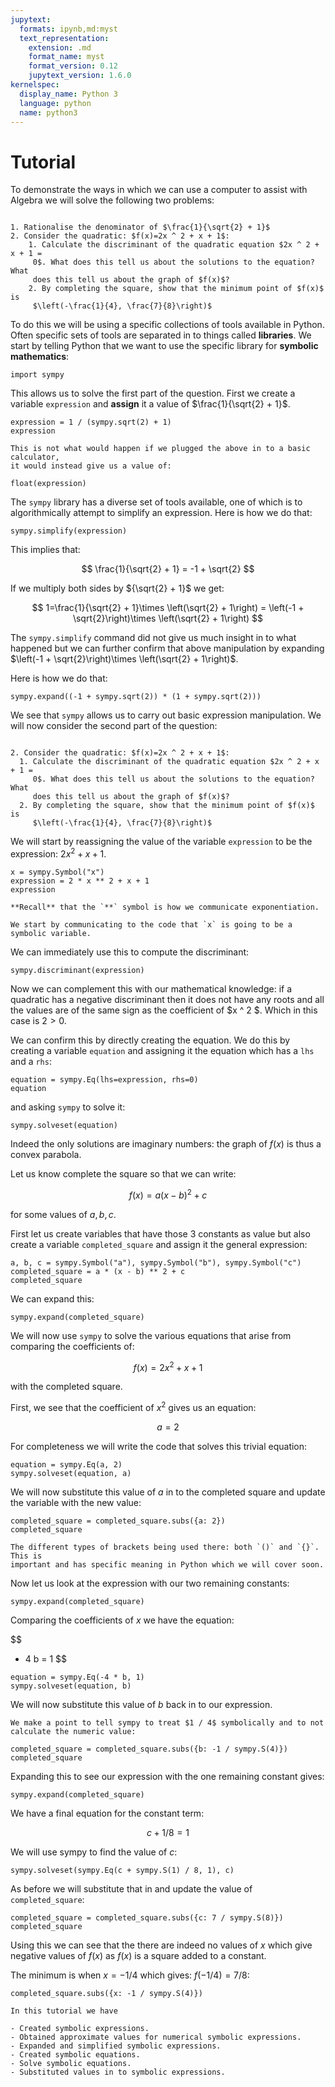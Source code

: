```yaml
---
jupytext:
  formats: ipynb,md:myst
  text_representation:
    extension: .md
    format_name: myst
    format_version: 0.12
    jupytext_version: 1.6.0
kernelspec:
  display_name: Python 3
  language: python
  name: python3
---
```


# Tutorial

To demonstrate the ways in which we can use a computer to assist with Algebra we
will solve the following two problems:

```{admonition} Problem

1. Rationalise the denominator of $\frac{1}{\sqrt{2} + 1}$
2. Consider the quadratic: $f(x)=2x ^ 2 + x + 1$:
    1. Calculate the discriminant of the quadratic equation $2x ^ 2 + x + 1 =
     0$. What does this tell us about the solutions to the equation? What
     does this tell us about the graph of $f(x)$?
    2. By completing the square, show that the minimum point of $f(x)$ is
     $\left(-\frac{1}{4}, \frac{7}{8}\right)$
```

To do this we will be using a specific collections of tools available in Python.
Often specific sets of tools are separated in to things called **libraries**. We
start by telling Python that we want to use the specific library for **symbolic
mathematics**:

```{code-cell} ipython3
import sympy
```

This allows us to solve the first part of the question. First we create a
variable `expression` and **assign** it a value of $\frac{1}{\sqrt{2} + 1}$.

```{code-cell} ipython3
expression = 1 / (sympy.sqrt(2) + 1)
expression
```

```{attention}
This is not what would happen if we plugged the above in to a basic calculator,
it would instead give us a value of:
```

```{code-cell} ipython3
float(expression)
```

The `sympy` library has a diverse set of tools available, one of which is to
algorithmically attempt to simplify an expression. Here is how we do that:

```{code-cell} ipython3
sympy.simplify(expression)
```

This implies that:

$$
    \frac{1}{\sqrt{2} + 1} = -1 + \sqrt{2}
$$

If we multiply both sides by ${\sqrt{2} + 1}$ we get:

$$
    1=\frac{1}{\sqrt{2} + 1}\times \left(\sqrt{2} + 1\right) = \left(-1 + \sqrt{2}\right)\times \left(\sqrt{2} + 1\right)
$$

The `sympy.simplify` command did not give us much insight in to what happened
but we can further confirm that above manipulation by expanding $\left(-1 +
\sqrt{2}\right)\times \left(\sqrt{2} + 1\right)$.

Here is how we do that:

```{code-cell} ipython3
sympy.expand((-1 + sympy.sqrt(2)) * (1 + sympy.sqrt(2)))
```

We see that `sympy` allows us to carry out basic expression manipulation. We
will now consider the second part of the question:



```{admonition} Problem

2. Consider the quadratic: $f(x)=2x ^ 2 + x + 1$:
  1. Calculate the discriminant of the quadratic equation $2x ^ 2 + x + 1 =
     0$. What does this tell us about the solutions to the equation? What
     does this tell us about the graph of $f(x)$?
  2. By completing the square, show that the minimum point of $f(x)$ is
     $\left(-\frac{1}{4}, \frac{7}{8}\right)$
```

We will start by reassigning the value of the variable `expression` to be the
expression: $2x ^ 2 + x + 1$.

```{code-cell} ipython3
x = sympy.Symbol("x")
expression = 2 * x ** 2 + x + 1
expression
```

```{tip}
**Recall** that the `**` symbol is how we communicate exponentiation.
```

```{attention}
We start by communicating to the code that `x` is going to be a symbolic variable.
```

We can immediately use this to compute the discriminant:

```{code-cell} ipython3
sympy.discriminant(expression)
```

Now we can complement this with our mathematical knowledge: if a quadratic has a
negative discriminant then it does not have any roots and all the values are of
the same sign as the coefficient of $x ^ 2 $. Which in this case is $2>0$.

We can confirm this by directly creating the equation. We do this by creating a
variable `equation` and assigning it the equation which has a `lhs` and a `rhs`:

```{code-cell} ipython3
equation = sympy.Eq(lhs=expression, rhs=0)
equation
```

and asking `sympy` to solve it:

```{code-cell} ipython3
sympy.solveset(equation)
```

Indeed the only solutions are imaginary numbers: the graph of $f(x)$ is thus a convex parabola.

Let us know complete the square so that we can write:

$$
    f(x) = a (x - b) ^ 2 + c
$$

for some values of $a, b, c$.

First let us create variables that have those 3 constants as value but also create a variable `completed_square` and assign it the general expression:

```{code-cell} ipython3
a, b, c = sympy.Symbol("a"), sympy.Symbol("b"), sympy.Symbol("c")
completed_square = a * (x - b) ** 2 + c
completed_square
```

We can expand this:

```{code-cell} ipython3
sympy.expand(completed_square)
```

We will now use `sympy` to solve the various equations that arise from comparing
the coefficients of:

$$
    f(x) = 2x ^2 + x + 1
$$

with the completed square.

First, we see that the coefficient of $x ^ 2$ gives us an equation:

$$
    a = 2
$$

For completeness we will write the code that solves this trivial equation:

```{code-cell} ipython3
equation = sympy.Eq(a, 2)
sympy.solveset(equation, a)
```

We will now substitute this value of $a$ in to the completed square and update the variable with the new value:

```{code-cell} ipython3
completed_square = completed_square.subs({a: 2})
completed_square
```

```{attention}
The different types of brackets being used there: both `()` and `{}`. This is
important and has specific meaning in Python which we will cover soon.
```

Now let us look at the expression with our two remaining constants:

```{code-cell} ipython3
sympy.expand(completed_square)
```

Comparing the coefficients of $x$ we have the equation:

$$
  - 4 b = 1
$$

```{code-cell} ipython3
equation = sympy.Eq(-4 * b, 1)
sympy.solveset(equation, b)
```

We will now substitute this value of $b$ back in to our expression.

```{attention}
We make a point to tell sympy to treat $1 / 4$ symbolically and to not
calculate the numeric value:
```

```{code-cell} ipython3
completed_square = completed_square.subs({b: -1 / sympy.S(4)})
completed_square
```

Expanding this to see our expression with the one remaining constant gives:

```{code-cell} ipython3
sympy.expand(completed_square)
```

We have a final equation for the constant term:

$$
    c + 1 / 8 = 1
$$

We will use sympy to find the value of $c$:

```{code-cell} ipython3
sympy.solveset(sympy.Eq(c + sympy.S(1) / 8, 1), c)
```

As before we will substitute that in and update the value of `completed_square`:

```{code-cell} ipython3
completed_square = completed_square.subs({c: 7 / sympy.S(8)})
completed_square
```

Using this we can see that the there are indeed no values of $x$ which give
negative values of $f(x)$ as $f(x)$ is a square added to a constant.

The minimum is when $x=-1/4$ which gives: $f(-1/4)=7/8$:

```{code-cell} ipython3
completed_square.subs({x: -1 / sympy.S(4)})
```

```{important}
In this tutorial we have

- Created symbolic expressions.
- Obtained approximate values for numerical symbolic expressions.
- Expanded and simplified symbolic expressions.
- Created symbolic equations.
- Solve symbolic equations.
- Substituted values in to symbolic expressions.
```
